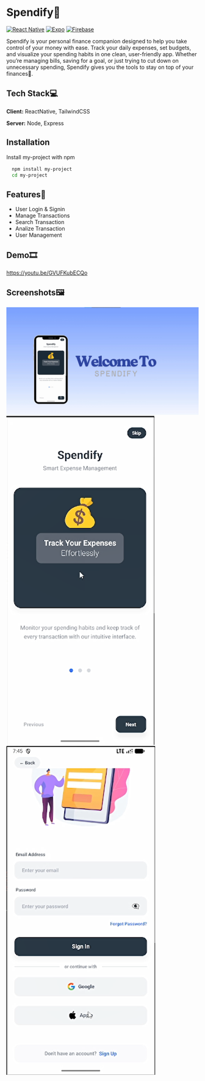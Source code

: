 # Spendify👋

[![React Native](https://img.shields.io/badge/React%20Native-61DAFB?logo=react&logoColor=white)](https://reactnative.dev/)
[![Expo](https://img.shields.io/badge/Expo-000000?logo=expo&logoColor=white)](https://expo.dev/)
[![Firebase](https://img.shields.io/badge/Firebase-FFCA28?logo=firebase&logoColor=black)](https://firebase.google.com/)

Spendify is your personal finance companion designed to help you take control of your money with ease. Track your daily expenses, set budgets, and visualize your spending habits in one clean, user-friendly app. Whether you’re managing bills, saving for a goal, or just trying to cut down on unnecessary spending, Spendify gives you the tools to stay on top of your finances💸.


## Tech Stack💻

**Client:** ReactNative, TailwindCSS

**Server:** Node, Express


## Installation

Install my-project with npm

```bash
  npm install my-project
  cd my-project
```
    
## Features🎯

- User Login & Signin
- Manage Transactions
- Search Transaction
- Analize Transaction
- User Management


## Demo🎞

https://youtu.be/GVUFKubECQo


## Screenshots🖼

<img src= '/screenshots/Screenshot 2025-10-02 101257.png' alt = 'screenshot 01'>
<img src= '/screenshots/Screenshot 2025-10-02 101740.png' alt = 'screenshot 02'>
<img src= '/screenshots/Screenshot 2025-10-02 101844.png' alt = 'screenshot 03'>

